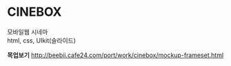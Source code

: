 # CINEBOX
모바일웹 시네마   
html, css, UIkit(슬라이드)

**목업보기**   <a href="http://beebii.cafe24.com/port/work/cinebox/mockup-frameset.html" target="_black"></a>
<http://beebii.cafe24.com/port/work/cinebox/mockup-frameset.html>

